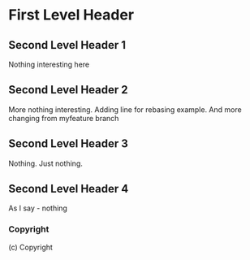 # First Level Header

## Second Level Header 1

Nothing interesting here

## Second Level Header 2

More nothing interesting. Adding line for rebasing example.
And more changing from myfeature branch

## Second Level Header 3

Nothing. Just nothing.

## Second Level Header 4

As I say - nothing

### Copyright
(c) Copyright
